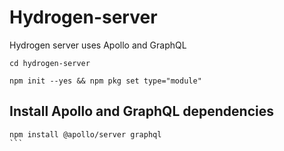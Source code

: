 # Hydrogen-server

Hydrogen server uses Apollo and GraphQL


```
cd hydrogen-server

npm init --yes && npm pkg set type="module"
```


## Install Apollo and GraphQL dependencies

````
npm install @apollo/server graphql
```